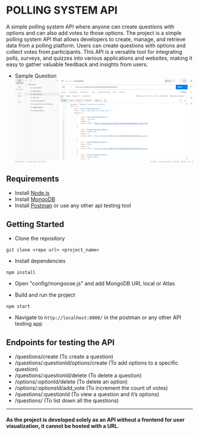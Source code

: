 # POLLING SYSTEM API

A simple polling system API where anyone can create questions with options and can also add votes to those options. The project is a simple polling system API that allows developers to create, manage, and retrieve data from a polling platform. Users can create questions with options and collect votes from participants. This API is a versatile tool for integrating polls, surveys, and quizzes into various applications and websites, making it easy to gather valuable feedback and insights from users.


- Sample Question
  ![question](./images/view_question.png)

## Requirements

- Install [Node.js](https://nodejs.org/en/)
- Install [MongoDB](https://docs.mongodb.com/manual/installation/)
- Install [Postman](https://www.postman.com/downloads/) or use any other api testing tool

## Getting Started

- Clone the repository

```
git clone <repo url> <project_name>
```

- Install dependencies

```
npm install
```

- Open "config/mongoose.js" and add MongoDB URI, local or Atlas

- Build and run the project

```
npm start
```

- Navigate to `http://localhost:8000/` in the postman or any other API testing app

## Endpoints for testing the API

- /questions/create (To create a question)
- /questions/:questionId/options/create (To add options to a specific question)
- /questions/:questionId/delete (To delete a question)
- /options/:optionId/delete (To delete an option)
- /options/:optionsId/add_vote (To increment the count of votes)
- /questions/:questionId (To view a question and it’s options)
- /questions/ (To list down all the questions)

---

#### As the project is developed solely as an API without a frontend for user visualization, it cannot be hosted with a URL.
